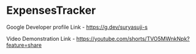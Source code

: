# ExpensesTracker

Google Developer profile Link - https://g.dev/suryasuji-s

Video Demonstration Link - https://youtube.com/shorts/TVO5MWnkNpk?feature=share
